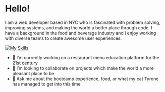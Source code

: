 # Hello!

I am a web developer based in NYC who is fascinated with problem solving, improving systems, and making the world a better place through code. I have a background in the food and beverage industry and I enjoy working with diverse teams to create awesome user experiences. 

[![My Skills](https://skillicons.dev/icons?i=js,react,sass,python,flask,figma,git)](https://skillicons.dev)
- 🔭 I’m currently working on a restaurant menu education platform for the 21st century
- 👯 I’m looking to collaborate on projects which make the world a more pleasant place to be
- 💬 Ask me about the bootcamp experience, food, or what my cat Tyrone has managed to get into this time


